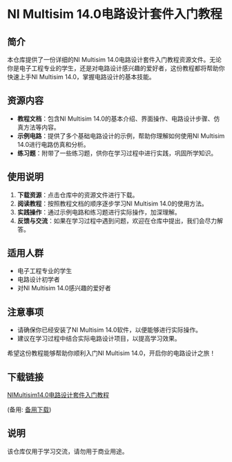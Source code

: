 # NI Multisim 14.0电路设计套件入门教程

## 简介
本仓库提供了一份详细的NI Multisim 14.0电路设计套件入门教程资源文件。无论你是电子工程专业的学生，还是对电路设计感兴趣的爱好者，这份教程都将帮助你快速上手NI Multisim 14.0，掌握电路设计的基本技能。

## 资源内容
- **教程文档**：包含NI Multisim 14.0的基本介绍、界面操作、电路设计步骤、仿真方法等内容。
- **示例电路**：提供了多个基础电路设计的示例，帮助你理解如何使用NI Multisim 14.0进行电路仿真和分析。
- **练习题**：附带了一些练习题，供你在学习过程中进行实践，巩固所学知识。

## 使用说明
1. **下载资源**：点击仓库中的资源文件进行下载。
2. **阅读教程**：按照教程文档的顺序逐步学习NI Multisim 14.0的使用方法。
3. **实践操作**：通过示例电路和练习题进行实际操作，加深理解。
4. **反馈与交流**：如果在学习过程中遇到问题，欢迎在仓库中提出，我们会尽力解答。

## 适用人群
- 电子工程专业的学生
- 电路设计初学者
- 对NI Multisim 14.0感兴趣的爱好者

## 注意事项
- 请确保你已经安装了NI Multisim 14.0软件，以便能够进行实际操作。
- 建议在学习过程中结合实际电路设计项目，以提高学习效果。

希望这份教程能够帮助你顺利入门NI Multisim 14.0，开启你的电路设计之旅！

## 下载链接
[NIMultisim14.0电路设计套件入门教程](https://pan.quark.cn/s/43d97c6a6f3a) 

(备用: [备用下载](https://pan.baidu.com/s/1uYqoR36F0_Wl-1wvOTZoeg?pwd=1234))

## 说明

该仓库仅用于学习交流，请勿用于商业用途。
